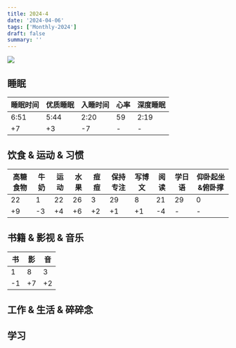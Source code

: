 ```yaml
---
title: 2024-4
date: '2024-04-06'
tags: ['Monthly-2024']
draft: false
summary: ''
---
```



![](https://cdn.jsdelivr.net/gh/klaaay/pbed1@master/uPic/keishi_sakurai-20231229_204425-413376993_622141553312119_2943054135544095128_n.jpeg)

<TOCInlineWithSticky toc={props.toc} />

## 睡眠

| 睡眠时间 | 优质睡眠 | 入睡时间 | 心率 | 深度睡眠 |
| -------- | -------- | -------- | ---- | -------- |
| 6:51     | 5:44     | 2:20     | 59   | 2:19     |
| +7       | +3       | -7       | -    | -        |


## 饮食 & 运动 & 习惯

| 高糖食物 | 牛奶 | 运动 | 水果 | 痘痘 | 保持专注 | 写博文 | 阅读 | 学日语 | 仰卧起坐&俯卧撑 |
| -------- | ---- | ---- | ---- | ---- | -------- | ------ | ---- | ------ | --------------- |
| 22       | 1    | 22   | 26   | 3    | 29       | 8      | 21   | 29     | 0               |
| +9       | -3   | +4   | +6   | +2   | +1       | +1     | -4   | -      | -               |

## 书籍 & 影视 & 音乐

| 书  | 影  | 音  |
| --- | --- | --- |
| 1   | 8   | 3   |
| -1  | +7  | +2  |


## 工作 & 生活 & 碎碎念


## 学习

